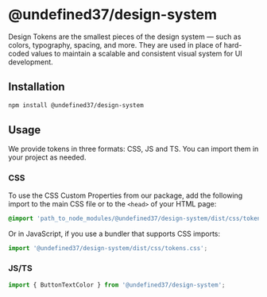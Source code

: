 # @undefined37/design-system

Design Tokens are the smallest pieces of the design system — such as colors, typography, spacing, and more. They are used in place of hard-coded values to maintain a scalable and consistent visual system for UI development.

## Installation

```bash
npm install @undefined37/design-system
```

## Usage

We provide tokens in three formats: CSS, JS and TS. You can import them in your project as needed.

### CSS

To use the CSS Custom Properties from our package, add the following import to the main CSS file or to the `<head>` of your HTML page:

```css
@import 'path_to_node_modules/@undefined37/design-system/dist/css/tokens.css';
```

Or in JavaScript, if you use a bundler that supports CSS imports:

```js
import '@undefined37/design-system/dist/css/tokens.css';
```

### JS/TS

```js
import { ButtonTextColor } from '@undefined37/design-system';
```
